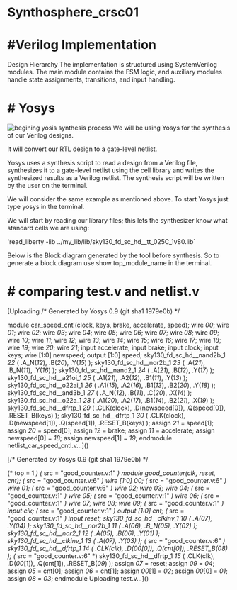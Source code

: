# Synthosphere_crsc01
# #Verilog Implementation
Design Hierarchy The implementation is structured using SystemVerilog modules. The main module contains the FSM logic, and auxiliary modules handle state assignments, transitions, and input handling.

# # Yosys
![begining yosis synthesis process](https://github.com/hiteshachar/Synthosphere_crsc01/assets/119096257/4697a098-4795-4bfe-9a1b-54de6166fe55)
We will be using Yosys for the synthesis of our Verilog designs.

It will convert our RTL design to a gate-level netlist.


Yosys uses a synthesis script to read a design from a Verilog file, synthesizes it to a gate-level netlist using the cell library and writes the synthesized results as a Verilog netlist. The synthesis script will be written by the user on the terminal.

We will consider the same example as mentioned above. To start Yosys just type yosys in the terminal.

We will start by reading our library files; this lets the synthesizer know what standard cells we are using:

'read_liberty -lib ../my_lib/lib/sky130_fd_sc_hd__tt_025C_1v80.lib`

Below is the Block diagram generated by the tool before synthesis. So to generate a block diagram use show top_module_name in the terminal.
 # # comparing test.v and netlist.v
[Uploading /* Generated by Yosys 0.9 (git sha1 1979e0b) */

module car_speed_cntl(clock, keys, brake, accelerate, speed);
  wire _00_;
  wire _01_;
  wire _02_;
  wire _03_;
  wire _04_;
  wire _05_;
  wire _06_;
  wire _07_;
  wire _08_;
  wire _09_;
  wire _10_;
  wire _11_;
  wire _12_;
  wire _13_;
  wire _14_;
  wire _15_;
  wire _16_;
  wire _17_;
  wire _18_;
  wire _19_;
  wire _20_;
  wire _21_;
  input accelerate;
  input brake;
  input clock;
  input keys;
  wire [1:0] newspeed;
  output [1:0] speed;
  sky130_fd_sc_hd__nand2b_1 _22_ (
    .A_N(_12_),
    .B(_20_),
    .Y(_15_)
  );
  sky130_fd_sc_hd__nor2b_1 _23_ (
    .A(_21_),
    .B_N(_11_),
    .Y(_16_)
  );
  sky130_fd_sc_hd__nand2_1 _24_ (
    .A(_21_),
    .B(_12_),
    .Y(_17_)
  );
  sky130_fd_sc_hd__a21oi_1 _25_ (
    .A1(_21_),
    .A2(_12_),
    .B1(_11_),
    .Y(_13_)
  );
  sky130_fd_sc_hd__o22ai_1 _26_ (
    .A1(_15_),
    .A2(_16_),
    .B1(_13_),
    .B2(_20_),
    .Y(_18_)
  );
  sky130_fd_sc_hd__and3b_1 _27_ (
    .A_N(_12_),
    .B(_11_),
    .C(_20_),
    .X(_14_)
  );
  sky130_fd_sc_hd__o22a_1 _28_ (
    .A1(_20_),
    .A2(_17_),
    .B1(_14_),
    .B2(_21_),
    .X(_19_)
  );
  sky130_fd_sc_hd__dfrtp_1 _29_ (
    .CLK(clock),
    .D(newspeed[0]),
    .Q(speed[0]),
    .RESET_B(keys)
  );
  sky130_fd_sc_hd__dfrtp_1 _30_ (
    .CLK(clock),
    .D(newspeed[1]),
    .Q(speed[1]),
    .RESET_B(keys)
  );
  assign _21_ = speed[1];
  assign _20_ = speed[0];
  assign _12_ = brake;
  assign _11_ = accelerate;
  assign newspeed[0] = _18_;
  assign newspeed[1] = _19_;
endmodule
netlist_car_speed_cntl.v…]()

[/* Generated by Yosys 0.9 (git sha1 1979e0b) */

(* top =  1  *)
(* src = "good_counter.v:1" *)
module good_counter(clk, reset, cnt);
  (* src = "good_counter.v:6" *)
  wire [1:0] _00_;
  (* src = "good_counter.v:6" *)
  wire _01_;
  (* src = "good_counter.v:6" *)
  wire _02_;
  wire _03_;
  wire _04_;
  (* src = "good_counter.v:1" *)
  wire _05_;
  (* src = "good_counter.v:1" *)
  wire _06_;
  (* src = "good_counter.v:1" *)
  wire _07_;
  wire _08_;
  wire _09_;
  (* src = "good_counter.v:1" *)
  input clk;
  (* src = "good_counter.v:1" *)
  output [1:0] cnt;
  (* src = "good_counter.v:1" *)
  input reset;
  sky130_fd_sc_hd__clkinv_1 _10_ (
    .A(_07_),
    .Y(_04_)
  );
  sky130_fd_sc_hd__nor2b_1 _11_ (
    .A(_06_),
    .B_N(_05_),
    .Y(_02_)
  );
  sky130_fd_sc_hd__nor2_1 _12_ (
    .A(_05_),
    .B(_06_),
    .Y(_01_)
  );
  sky130_fd_sc_hd__clkinv_1 _13_ (
    .A(_07_),
    .Y(_03_)
  );
  (* src = "good_counter.v:6" *)
  sky130_fd_sc_hd__dfrtp_1 _14_ (
    .CLK(clk),
    .D(_00_[0]),
    .Q(cnt[0]),
    .RESET_B(_08_)
  );
  (* src = "good_counter.v:6" *)
  sky130_fd_sc_hd__dfrtp_1 _15_ (
    .CLK(clk),
    .D(_00_[1]),
    .Q(cnt[1]),
    .RESET_B(_09_)
  );
  assign _07_ = reset;
  assign _09_ = _04_;
  assign _05_ = cnt[0];
  assign _06_ = cnt[1];
  assign _00_[1] = _02_;
  assign _00_[0] = _01_;
  assign _08_ = _03_;
endmodule
Uploading test.v…]()

